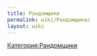 ```yaml
---
title: Рандомщики
permalink: wiki/Рандомщики/
layout: wiki
---
```


[Категория:Рандомщики](Категория:Рандомщики "wikilink")
